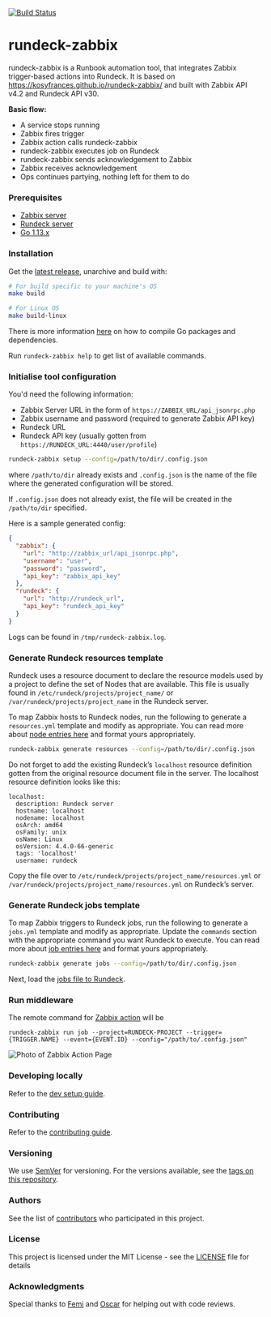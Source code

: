 [![Build Status](https://travis-ci.org/kosyfrances/rundeck-zabbix.svg?branch=master)](https://travis-ci.org/kosyfrances/rundeck-zabbix)

# rundeck-zabbix
rundeck-zabbix is a Runbook automation tool, that integrates Zabbix trigger-based actions into Rundeck. It is based on https://kosyfrances.github.io/rundeck-zabbix/ and built with Zabbix API v4.2 and Rundeck API v30.

**Basic flow:**

* A service stops running
* Zabbix fires trigger
* Zabbix action calls rundeck-zabbix
* rundeck-zabbix executes job on Rundeck
* rundeck-zabbix sends acknowledgement to Zabbix
* Zabbix receives acknowledgement
* Ops continues partying, nothing left for them to do

### Prerequisites
* [Zabbix server](https://www.zabbix.com/download)
* [Rundeck server](https://www.rundeck.com/open-source/download)
* [Go 1.13.x](https://golang.org/doc/install)

### Installation
Get the [latest release](https://github.com/kosyfrances/rundeck-zabbix/releases), unarchive and build with:
```bash
# For build specific to your machine's OS
make build

# For Linux OS
make build-linux
```

There is more information [here](https://golang.org/cmd/go/#hdr-Compile_packages_and_dependencies) on how to compile Go packages and dependencies.

Run `rundeck-zabbix help` to get list of available commands.

### Initialise tool configuration
You'd need the following information:
* Zabbix Server URL in the form of `https://ZABBIX_URL/api_jsonrpc.php`
* Zabbix username and password (required to generate Zabbix API key)
* Rundeck URL
* Rundeck API key (usually gotten from `https://RUNDECK_URL:4440/user/profile`)

```bash
rundeck-zabbix setup --config=/path/to/dir/.config.json
```
where `/path/to/dir` already exists and `.config.json` is the name of the file where the generated configuration will be stored.

If `.config.json` does not already exist, the file will be created in the `/path/to/dir` specified.

Here is a sample generated config:

```json
{
  "zabbix": {
    "url": "http://zabbix_url/api_jsonrpc.php",
    "username": "user",
    "password": "password",
    "api_key": "zabbix_api_key"
  },
  "rundeck": {
    "url": "http://rundeck_url",
    "api_key": "rundeck_api_key"
  }
}
```

Logs can be found in `/tmp/rundeck-zabbix.log`.

### Generate Rundeck resources template
Rundeck uses a resource document to declare the resource models used by a project to define the set of Nodes that are available. This file is usually found in `/etc/rundeck/projects/project_name/` or `/var/rundeck/projects/project_name` in the Rundeck server.

To map Zabbix hosts to Rundeck nodes, run the following to generate a `resources.yml` template and modify as appropriate. You can read more about [node entries here](https://docs.rundeck.com/docs/man5/resource-yaml.html) and format yours appropriately.

```bash
rundeck-zabbix generate resources --config=/path/to/dir/.config.json
```
Do not forget to add the existing Rundeck’s `localhost` resource definition gotten from the original resource document file in the server. The localhost resource definition looks like this:

```
localhost:
  description: Rundeck server
  hostname: localhost
  nodename: localhost
  osArch: amd64
  osFamily: unix
  osName: Linux
  osVersion: 4.4.0-66-generic
  tags: 'localhost'
  username: rundeck
```

Copy the file over to `/etc/rundeck/projects/project_name/resources.yml` or `/var/rundeck/projects/project_name/resources.yml` on Rundeck’s server.

### Generate Rundeck jobs template
To map Zabbix triggers to Rundeck jobs, run the following to generate a `jobs.yml` template and modify as appropriate. Update the `commands` section with the appropriate command you want Rundeck to execute. You can read more about [job entries here](https://docs.rundeck.com/docs/man5/job-yaml.html) and format yours appropriately.

```bash
rundeck-zabbix generate jobs --config=/path/to/dir/.config.json
```
Next, load the [jobs file to Rundeck](https://docs.rundeck.com/docs/man5/job-yaml.html#loading-and-unloading).

### Run middleware
The remote command for [Zabbix action](https://www.zabbix.com/documentation/4.2/manual/config/notifications/action/operation/remote_command) will be
```
rundeck-zabbix run job --project=RUNDECK-PROJECT --trigger={TRIGGER.NAME} --event={EVENT.ID} --config="/path/to/.config.json"
```

![Photo of Zabbix Action Page](/dev/assets/zabbix-action-page.png)

### Developing locally
Refer to the [dev setup guide](/dev/README.md).

### Contributing
Refer to the [contributing guide](/CONTRIBUTING.md).

### Versioning
We use [SemVer](https://semver.org/) for versioning. For the versions available, see the [tags on this repository](https://github.com/kosyfrances/rundeck-zabbix/tags).

### Authors
See the list of [contributors](https://github.com/kosyfrances/rundeck-zabbix/graphs/contributors) who participated in this project.

### License
This project is licensed under the MIT License - see the [LICENSE](/LICENSE) file for details

### Acknowledgments
Special thanks to [Femi](https://github.com/osule) and [Oscar](https://github.com/0sc) for helping out with code reviews.
